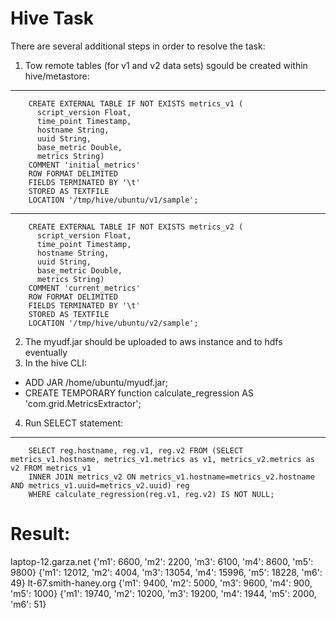 # Hive Task


There are several additional steps in order to resolve the task:
1. Tow remote tables (for v1 and v2 data sets) sgould be created within hive/metastore:
------------------------------------------------
        CREATE EXTERNAL TABLE IF NOT EXISTS metrics_v1 (
          script_version Float,
          time_point Timestamp,
          hostname String,
          uuid String,
          base_metric Double,
          metrics String)
        COMMENT 'initial_metrics'
        ROW FORMAT DELIMITED 
        FIELDS TERMINATED BY '\t'
        STORED AS TEXTFILE
        LOCATION '/tmp/hive/ubuntu/v1/sample';
------------------------------------------------
        CREATE EXTERNAL TABLE IF NOT EXISTS metrics_v2 (
          script_version Float,
          time_point Timestamp,
          hostname String,
          uuid String,
          base_metric Double,
          metrics String)
        COMMENT 'current_metrics'
        ROW FORMAT DELIMITED 
        FIELDS TERMINATED BY '\t'
        STORED AS TEXTFILE
        LOCATION '/tmp/hive/ubuntu/v2/sample';

2. The myudf.jar should be uploaded to aws instance and to hdfs eventually
3. In the hive CLI:
- ADD JAR /home/ubuntu/myudf.jar;
- CREATE TEMPORARY function calculate_regression AS 'com.grid.MetricsExtractor';
4. Run SELECT statement:
------------------------------------------------
        SELECT reg.hostname, reg.v1, reg.v2 FROM (SELECT metrics_v1.hostname, metrics_v1.metrics as v1, metrics_v2.metrics as v2 FROM metrics_v1 
        INNER JOIN metrics_v2 ON metrics_v1.hostname=metrics_v2.hostname AND metrics_v1.uuid=metrics_v2.uuid) reg 
        WHERE calculate_regression(reg.v1, reg.v2) IS NOT NULL;
        
# Result:
laptop-12.garza.net	{'m1': 6600, 'm2': 2200, 'm3': 6100, 'm4': 8600, 'm5': 9800}	{'m1': 12012, 'm2': 4004, 'm3': 13054, 'm4': 15996, 'm5': 18228, 'm6': 49}
lt-67.smith-haney.org	{'m1': 9400, 'm2': 5000, 'm3': 9600, 'm4': 900, 'm5': 1000}	{'m1': 19740, 'm2': 10200, 'm3': 19200, 'm4': 1944, 'm5': 2000, 'm6': 51}
